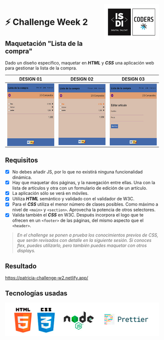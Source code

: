 <img align="right" width="179" height="118" alt="ISDI CODER LOGO" src="/assets/isdi_logo.jpg">

# :zap: Challenge Week 2

## Maquetación "Lista de la compra"

Dado un diseño específico, maquetar en **_HTML_** y **_CSS_** una aplicación web para gestionar la lista de la compra.

|                                            DESIGN 01                                            |                                                DESIGN 02                                                |                                            DESIGN 03                                             |
| :---------------------------------------------------------------------------------------------: | :-----------------------------------------------------------------------------------------------------: | :----------------------------------------------------------------------------------------------: |
| <img align="left" width="200" height="205" alt="Design list" src="/assets/challenge2_list.jpg"> | <img align="center" width="200" height="200" alt="Design list" src="/assets/challenge2_list-hover.jpg"> | <img align="right" width="200" height="202" alt="Design list" src="/assets/challenge2_form.jpg"> |

## Requisitos

-   [x] No debes añadir JS, por lo que no existirá ninguna funcionalidad dinámica.
-   [x] Hay que maquetar dos páginas, y la navegación entre ellas. Una con la lista de artículos y otra con un formulario de edición de un artículo.
-   [x] La aplicación sólo se verá en móviles.
-   [x] Utiliza **_HTML_** semántico y validado con el validador de W3C.
-   [x] Para el **_CSS_** utiliza el menor número de clases posibles. Como máximo a nivel de `<main>` y `<section>`. Aprovecha la potencia de otros selectores.
-   [x] Valida también el **_CSS_** en W3C. Después incorpora el logo que te ofrecen en un `<footer>` de las páginas, del mismo aspecto que el `<header>`.

> _En el challenge se ponen a prueba los conocimientos previos de CSS, que serán revisados con detalle en la siguiente sesión. Si conoces flex, puedes utilizarlo, pero también puedes maquetar con otros displays._

## Resultado

https://patricia-challenge-w2.netlify.app/

## Tecnologías usadas

![Logos of used technologies](/assets/tech_logos.jpg)
